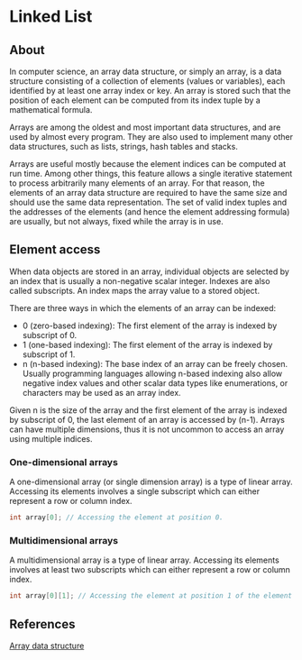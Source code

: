 # Linked List

## About
In computer science, an array data structure, or simply an array, is a data structure consisting of a collection of elements (values or variables), each identified by at least one array index or key. An array is stored such that the position of each element can be computed from its index tuple by a mathematical formula.


Arrays are among the oldest and most important data structures, and are used by almost every program. They are also used to implement many other data structures, such as lists, strings, hash tables and stacks.


Arrays are useful mostly because the element indices can be computed at run time. Among other things, this feature allows a single iterative statement to process arbitrarily many elements of an array. For that reason, the elements of an array data structure are required to have the same size and should use the same data representation. The set of valid index tuples and the addresses of the elements (and hence the element addressing formula) are usually, but not always, fixed while the array is in use.


## Element access
When data objects are stored in an array, individual objects are selected by an index that is usually a non-negative scalar integer. Indexes are also called subscripts. An index maps the array value to a stored object.

There are three ways in which the elements of an array can be indexed:

- 0 (zero-based indexing): The first element of the array is indexed by subscript of 0.
- 1 (one-based indexing): The first element of the array is indexed by subscript of 1.
- n (n-based indexing): The base index of an array can be freely chosen. Usually programming languages allowing n-based indexing also allow negative index values and other scalar data types like enumerations, or characters may be used as an array index.

Given n is the size of the array and the first element of the array is indexed by subscript of 0, the last element of an array is accessed by (n-1).
Arrays can have multiple dimensions, thus it is not uncommon to access an array using multiple indices.


### One-dimensional arrays
A one-dimensional array (or single dimension array) is a type of linear array. Accessing its elements involves a single subscript which can either represent a row or column index.
```c
int array[0]; // Accessing the element at position 0.
```


### Multidimensional arrays
A multidimensional array is a type of linear array. Accessing its elements involves at least two subscripts which can either represent a row or column index.
```c
int array[0][1]; // Accessing the element at position 1 of the element at position 0.
```


## References
[Array data structure](https://en.wikipedia.org/w/index.php?title=Array_data_structure&oldid=889809412)